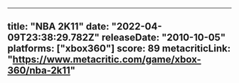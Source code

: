 
---
title: "NBA 2K11"
date: "2022-04-09T23:38:29.782Z"
releaseDate: "2010-10-05"
platforms: ["xbox360"]
score: 89
metacriticLink: "https://www.metacritic.com/game/xbox-360/nba-2k11"
---
